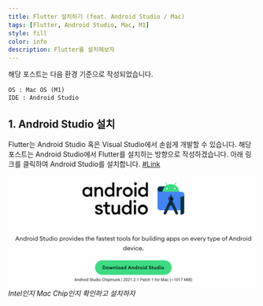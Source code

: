 ```yaml
---
title: Flutter 설치하기 (feat. Android Studio / Mac)
tags: [Flutter, Android Studio, Mac, M1]
style: fill
color: info
description: Flutter를 설치해보자
---
```


해당 포스트는 다음 환경 기준으로 작성되었습니다.

```
OS : Mac OS (M1)
IDE : Android Studio
```

## 1. Android Studio 설치

Flutter는 Android Studio 혹은 Visual Studio에서 손쉽게 개발할 수 있습니다.
해당 포스트는 Android Studio에서 Flutter를 설치하는 방향으로 작성하겠습니다.
아래 링크를 클릭하여 Android Studio를 설치합니다.
[#Link](https://developer.android.com/studio)

![](https://github.com/RedDragonNest/RedDragonNest.github.io/blob/47cb5a0ce8552cdf458111d50040c4adfbe0ce83/assets/install_flutter_1.png)
*Intel인지 Mac Chip인지 확인하고 설치하자*
